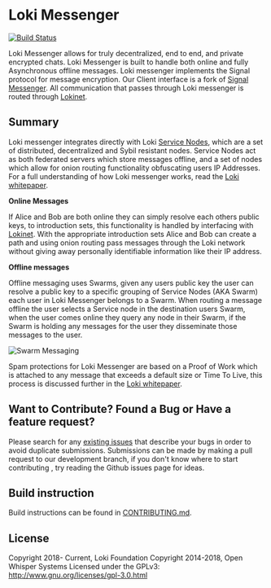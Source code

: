 # Loki Messenger

[![Build Status](https://travis-ci.org/loki-project/loki-messenger.svg?branch=development)](https://travis-ci.org/loki-project/loki-messenger)

Loki Messenger allows for truly decentralized, end to end, and private encrypted chats. Loki Messenger is built to handle both online and fully Asynchronous offline messages. Loki messenger implements the Signal protocol for message encryption. Our Client interface is a fork of [Signal Messenger](https://signal.org/). All communication that passes through Loki messenger is routed through [Lokinet](https://github.com/loki-project/loki-network).

## Summary

Loki messenger integrates directly with Loki [Service Nodes](https://lokidocs.com/ServiceNodes/SNOverview/), which are a set of distributed, decentralized and Sybil resistant nodes. Service Nodes act as both federated servers which store messages offline, and a set of nodes which allow for onion routing functionality obfuscating users IP Addresses. For a full understanding of how Loki messenger works, read the [Loki whitepaper](https://loki.network/whitepaper).

**Online Messages**

If Alice and Bob are both online they can simply resolve each others public keys, to introduction sets, this functionality is handled by interfacing with [Lokinet](https://github.com/loki-project/loki-network). With the appropriate introduction sets Alice and Bob can create a path and using onion routing pass messages through the Loki network without giving away personally identifiable information like their IP address.

**Offline messages**

Offline messaging uses Swarms, given any users public key the user can resolve a public key to a specific grouping of Service Nodes (AKA Swarm) each user in Loki Messenger belongs to a Swarm. When routing a message offline the user selects a Service node in the destination users Swarm, when the user comes online they query any node in their Swarm, if the Swarm is holding any messages for the user they disseminate those messages to the user.

![Swarm Messaging](https://i.imgur.com/o13Knds.png)

Spam protections for Loki Messenger are based on a Proof of Work which is attached to any message that exceeds a default size or Time To Live, this process is discussed further in the [Loki whitepaper](https://loki.network/whitepaper).

## Want to Contribute? Found a Bug or Have a feature request?

Please search for any [existing issues](https://github.com/loki-project/loki-messenger/issues) that describe your bugs in order to avoid duplicate submissions. Submissions can be made by making a pull request to our development branch, if you don't know where to start contributing , try reading the Github issues page for ideas.

## Build instruction

Build instructions can be found in [CONTRIBUTING.md](CONTRIBUTING.md).

## License

Copyright 2018- Current, Loki Foundation
Copyright 2014-2018, Open Whisper Systems
Licensed under the GPLv3: http://www.gnu.org/licenses/gpl-3.0.html
